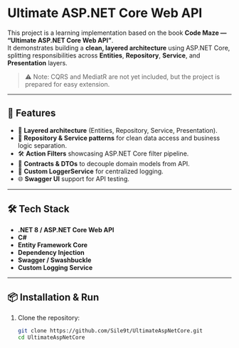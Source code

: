 # Ultimate ASP.NET Core Web API

This project is a learning implementation based on the book **Code Maze — “Ultimate ASP.NET Core Web API”**.  
It demonstrates building a **clean, layered architecture** using ASP.NET Core, splitting responsibilities across **Entities**, **Repository**, **Service**, and **Presentation** layers.  

> ⚠️ Note: CQRS and MediatR are not yet included, but the project is prepared for easy extension.

---

## 🚀 Features
- 📂 **Layered architecture** (Entities, Repository, Service, Presentation).
- 🔄 **Repository & Service patterns** for clean data access and business logic separation.
- 🛠 **Action Filters** showcasing ASP.NET Core filter pipeline.
- 📑 **Contracts & DTOs** to decouple domain models from API.
- 📝 **Custom LoggerService** for centralized logging.
- 🌐 **Swagger UI** support for API testing.

---

## 🛠️ Tech Stack
- **.NET 8 / ASP.NET Core Web API**
- **C#**
- **Entity Framework Core**
- **Dependency Injection**
- **Swagger / Swashbuckle**
- **Custom Logging Service**

---

## 📦 Installation & Run
1. Clone the repository:
   ```bash
   git clone https://github.com/Sile9t/UltimateAspNetCore.git
   cd UltimateAspNetCore
